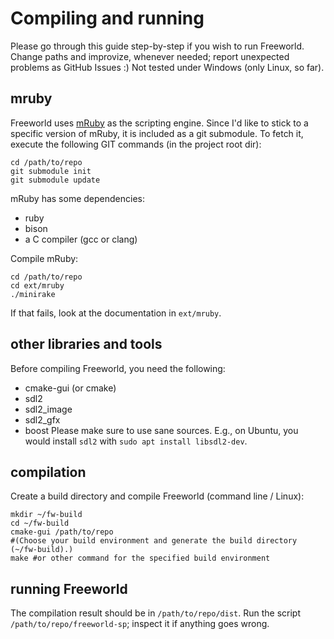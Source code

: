# Compiling and running

Please go through this guide step-by-step if you wish to run Freeworld.
Change paths and improvize, whenever needed; report unexpected problems as GitHub Issues :)
Not tested under Windows (only Linux, so far).

## mruby

Freeworld uses [mRuby](http://mruby.org) as the scripting engine.
Since I'd like to stick to a specific version of mRuby, it is included as a git submodule. To fetch it, execute the following GIT commands (in the project root dir):
```
cd /path/to/repo
git submodule init
git submodule update
```

mRuby has some dependencies:
 * ruby
 * bison
 * a C compiler (gcc or clang)

Compile mRuby:
```
cd /path/to/repo
cd ext/mruby
./minirake
```
If that fails, look at the documentation in `ext/mruby`.

## other libraries and tools

Before compiling Freeworld, you need the following:
 * cmake-gui (or cmake)
 * sdl2
 * sdl2\_image
 * sdl2\_gfx
 * boost
Please make sure to use sane sources. E.g., on Ubuntu, you would install `sdl2` with `sudo apt install libsdl2-dev`.

## compilation

Create a build directory and compile Freeworld (command line / Linux):
```
mkdir ~/fw-build
cd ~/fw-build
cmake-gui /path/to/repo
#(Choose your build environment and generate the build directory (~/fw-build).)
make #or other command for the specified build environment
```

## running Freeworld

The compilation result should be in `/path/to/repo/dist`.
Run the script `/path/to/repo/freeworld-sp`; inspect it if anything goes wrong.
